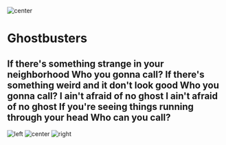 ![center](https://i.giphy.com/media/v1.Y2lkPTc5MGI3NjExNnlocWl3ZjU2OTExbnRuM2t2cm9pbGR3ZnhnZDF6NzB6NjlhMGs3YyZlcD12MV9pbnRlcm5hbF9naWZfYnlfaWQmY3Q9Zw/7Hwp5jP0FtgAw/giphy.gif)

# Ghostbusters
If there's something strange in your neighborhood
Who you gonna call?
If there's something weird and it don't look good
Who you gonna call?
I ain't afraid of no ghost
I ain't afraid of no ghost
If you're seeing things running through your head
Who can you call?
---
![left](https://i.giphy.com/media/v1.Y2lkPTc5MGI3NjExNnlocWl3ZjU2OTExbnRuM2t2cm9pbGR3ZnhnZDF6NzB6NjlhMGs3YyZlcD12MV9pbnRlcm5hbF9naWZfYnlfaWQmY3Q9Zw/7Hwp5jP0FtgAw/giphy.gif)
![center](https://i.giphy.com/media/v1.Y2lkPTc5MGI3NjExNnlocWl3ZjU2OTExbnRuM2t2cm9pbGR3ZnhnZDF6NzB6NjlhMGs3YyZlcD12MV9pbnRlcm5hbF9naWZfYnlfaWQmY3Q9Zw/7Hwp5jP0FtgAw/giphy.gif)
![right](https://i.giphy.com/media/v1.Y2lkPTc5MGI3NjExNnlocWl3ZjU2OTExbnRuM2t2cm9pbGR3ZnhnZDF6NzB6NjlhMGs3YyZlcD12MV9pbnRlcm5hbF9naWZfYnlfaWQmY3Q9Zw/7Hwp5jP0FtgAw/giphy.gif)
